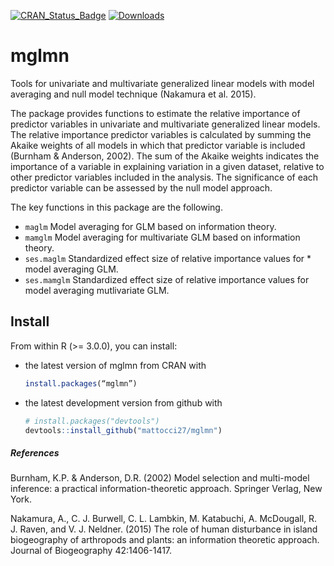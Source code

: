 [![CRAN\_Status\_Badge](http://www.r-pkg.org/badges/version/mglmn)](http://cran.r-project.org/package=mglmn)
 [![Downloads](http://cranlogs.r-pkg.org/badges/mglmn?color=brightgreen)](http://cran.rstudio.com/package=mglmn)
# mglmn
Tools for univariate and multivariate generalized linear models with model averaging and null model technique (Nakamura et al. 2015).

The package provides functions to estimate the relative importance of predictor variables in univariate and multivariate generalized linear models. The relative importance predictor variables is calculated by summing the Akaike weights of all models in which that predictor variable is included (Burnham & Anderson, 2002). The sum of the Akaike weights indicates the importance of a variable in explaining variation in a given dataset, relative to other predictor variables included in the analysis. The significance of each predictor variable can be assessed by the null model approach.

The key functions in this package are the following.

* `maglm` Model averaging for GLM based on information theory.
* `mamglm` Model averaging for multivariate GLM based on information theory.
* `ses.maglm` Standardized effect size of relative importance values for * model averaging GLM.
* `ses.mamglm` Standardized effect size of relative importance values for model averaging mutlivariate GLM.

## Install
From within R (>= 3.0.0), you can install:
* the latest version of mglmn from CRAN with
    ````r
    install.packages(“mglmn”)
    ````

* the latest development version from github with
    ````r
    # install.packages("devtools")
    devtools::install_github("mattocci27/mglmn")
    ````

##### References

Burnham, K.P. & Anderson, D.R. (2002) Model selection and multi-model inference: a practical information-theoretic approach. Springer Verlag, New York.

Nakamura, A., C. J. Burwell, C. L. Lambkin, M. Katabuchi, A. McDougall, R. J. Raven, and V. J. Neldner. (2015) The role of human disturbance in island biogeography of arthropods and plants: an information theoretic approach. Journal of Biogeography 42:1406-1417.
